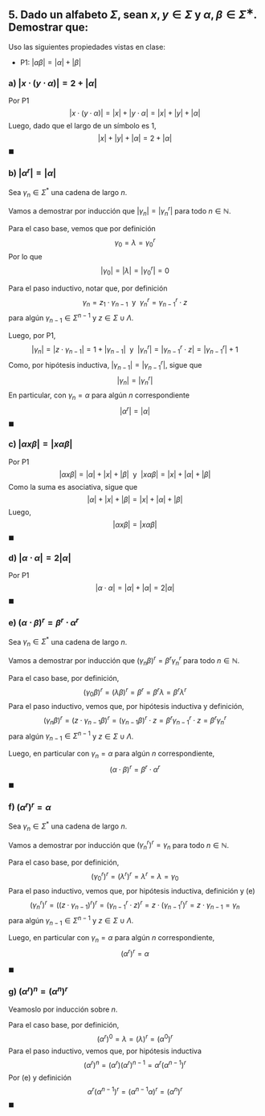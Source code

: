 ## 5. Dado un alfabeto $\Sigma$, sean $x,y\in\Sigma$ y $\alpha,\beta\in\Sigma^∗$. Demostrar que:

Uso las siguientes propiedades vistas en clase:

- P1: $|\alpha\beta| = |\alpha| + |\beta|$

### a) $|x\cdot(y\cdot\alpha)|=2+|\alpha|$

Por P1
$$
    |x\cdot(y\cdot\alpha)| =  |x| + |y\cdot\alpha| = |x| + |y| + |\alpha|
$$
Luego, dado que el largo de un símbolo es $1$,
$$
    |x| + |y| + |\alpha| = 2 + |\alpha|
$$
$\blacksquare$

### b) $|\alpha^r|=|\alpha|$

Sea $\gamma_n \in \Sigma^*$ una cadena de largo $n$.

Vamos a demostrar por inducción que $|\gamma_n| = |\gamma_n^r|$ para todo $n \in \mathbb{N}$.

Para el caso base, vemos que por definición
$$
    \gamma_0 = \lambda = \gamma_0^r 
$$
Por lo que
$$
    |\gamma_0| = |\lambda| = |\gamma_0^r| = 0
$$

Para el paso inductivo, notar que, por definición
$$
    \gamma_n = z_1\cdot\gamma_{n-1}\ \ \text{y}\ \ \gamma_n^r = \gamma_{n-1}^r \cdot z
$$
para algún $\gamma_{n-1}\in \Sigma^{n-1}$ y $z \in \Sigma \cup \Lambda$.
 
Luego, por P1,
$$
    |\gamma_n| = |z\cdot\gamma_{n-1}| = 1 + |\gamma_{n-1}| 
    \ \ \text{y}\ \ 
    |\gamma_n^r| = |\gamma_{n-1}^r\cdot z| = |\gamma_{n-1}^r| + 1
$$
Como, por hipótesis inductiva, $|\gamma_{n-1}| = |\gamma_{n-1}^r|$, sigue que
$$
    |\gamma_n| = |\gamma_n^r|
$$
En particular, con $\gamma_n = \alpha$ para algún $n$ correspondiente
$$
    |\alpha^r|=|\alpha|
$$
$\blacksquare$

### c) $|\alpha x\beta|=|x\alpha\beta|$

Por P1
$$
    |\alpha x\beta| = |\alpha| + |x| + |\beta|
    \ \ \text{y}\ \
    |x\alpha\beta| = |x| + |\alpha| + |\beta|
$$
Como la suma es asociativa, sigue que
$$
    |\alpha| + |x| + |\beta| = |x| + |\alpha| + |\beta|
$$
Luego,
$$
    |\alpha x\beta|=|x\alpha\beta|
$$
$\blacksquare$

### d) $|\alpha\cdot\alpha|=2|\alpha|$

Por P1
$$
    |\alpha\cdot\alpha| = |\alpha| + |\alpha| = 2 |\alpha|
$$
$\blacksquare$

### e) $(\alpha\cdot\beta)^r=\beta^r\cdot\alpha^r$

Sea $\gamma_n \in \Sigma^*$ una cadena de largo $n$.

Vamos a demostrar por inducción que $(\gamma_n\beta)^r = \beta^r\gamma_n^r$ para todo $n \in \mathbb{N}$.

Para el caso base, por definición,
$$
    (\gamma_0\beta)^r = (\lambda\beta)^r = \beta^r = \beta^r\lambda = \beta^r\lambda^r
$$
Para el paso inductivo, vemos que, por hipótesis inductiva y definición,
$$
    (\gamma_n\beta)^r = (z\cdot\gamma_{n-1}\beta)^r = (\gamma_{n-1}\beta)^r\cdot z = \beta^r\gamma_{n-1}^r\cdot z = \beta^r\gamma_n^r
$$
para algún $\gamma_{n-1}\in \Sigma^{n-1}$ y $z \in \Sigma \cup \Lambda$.

Luego, en particular con $\gamma_n = \alpha$ para algún $n$ correspondiente,
$$
    (\alpha\cdot\beta)^r=\beta^r\cdot\alpha^r
$$

$\blacksquare$

### f) $(\alpha^r)^r=\alpha$

Sea $\gamma_n \in \Sigma^*$ una cadena de largo $n$.

Vamos a demostrar por inducción que $(\gamma_n^r)^r=\gamma_n$ para todo $n \in \mathbb{N}$.

Para el caso base, por definición,
$$
    (\gamma_0^r)^r = (\lambda^r)^r = \lambda^r = \lambda = \gamma_0
$$
Para el paso inductivo, vemos que, por hipótesis inductiva, definición y (e)
$$
    (\gamma_n^r)^r = ((z\cdot\gamma_{n-1})^r)^r = (\gamma_{n-1}^r\cdot z)^r = z\cdot(\gamma_{n-1}^r)^r = z \cdot \gamma_{n-1} = \gamma_n
$$
para algún $\gamma_{n-1}\in \Sigma^{n-1}$ y $z \in \Sigma \cup \Lambda$.

Luego, en particular con $\gamma_n = \alpha$ para algún $n$ correspondiente,
$$
    (\alpha^r)^r=\alpha
$$

$\blacksquare$


### g) $(\alpha^r)^n=(\alpha^n)^r$

Veamoslo por inducción sobre $n$.

Para el caso base, por definición,
$$
    (\alpha^r)^0 = \lambda = (\lambda)^r = (\alpha^0)^r
$$
Para el paso inductivo, vemos que, por hipótesis inductiva
$$
    (\alpha^r)^n = (\alpha^r)(\alpha^r)^{n-1} = \alpha^r(\alpha^{n-1})^r
$$
Por (e) y definición
$$
  \alpha^r(\alpha^{n-1})^r = (\alpha^{n-1}\alpha)^r = (\alpha^n)^r  
$$
$\blacksquare$
